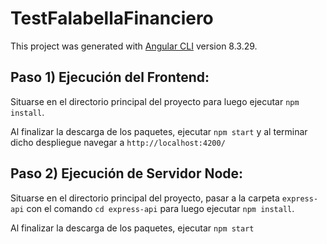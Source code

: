 # TestFalabellaFinanciero

This project was generated with [Angular CLI](https://github.com/angular/angular-cli) version 8.3.29.

## Paso 1) Ejecución del Frontend:

Situarse en el directorio principal del proyecto para luego ejecutar `npm install`.

Al finalizar la descarga de los paquetes, ejecutar `npm start` y al terminar dicho despliegue navegar a `http://localhost:4200/`

## Paso 2) Ejecución de Servidor Node:

Situarse en el directorio principal del proyecto, pasar a la carpeta `express-api` con el comando `cd express-api` para luego ejecutar `npm install`.

Al finalizar la descarga de los paquetes, ejecutar `npm start`
